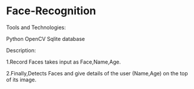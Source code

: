 # Face-Recognition


Tools and Technologies:

Python OpenCV Sqlite database 

Description:

1.Record Faces takes input as Face,Name,Age. 

2.Finally,Detects Faces and give details of the user (Name,Age) on the top of its image.
